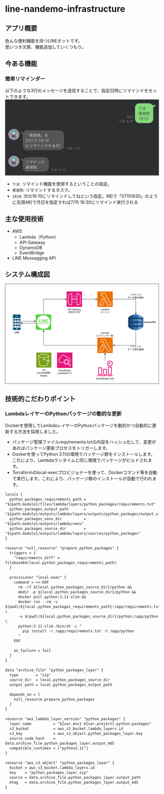 # line-nandemo-infrastructure

## アプリ概要
色んな便利機能を持つLINEボットです。<br>
思いつき次第、機能追加していくつもり。

## 今ある機能
### 簡単リマインダー
以下のような3行のメッセージを送信することで、指定日時にリマインドをセットできます。<br>
![リマインダーチャット](./images/readme/reminder.png "リマインダーチャット")
- `りま`: リマインド機能を使用するということの指定。<br>
- `美容院`: リマインドするタスク。<br>
- `1610`: 次の16:10にリマインドしてねという指定。8桁で「07151630」のように先頭4桁で月日を指定すれば7/15 16:30にリマインド実行される<br>

## 主な使用技術
- AWS
  - Lambda（Python）
  - API Gateway
  - DynamoDB
  - EventBridge
- LINE Messagging API

## システム構成図
![システム構成図](./images/readme/aws_system.png "システム構成図")

## 技術的こだわりポイント
### LambdaレイヤーのPythonパッケージの動的な更新
Dockerを使用してLambdaレイヤーのPythonパッケージを動的かつ自動的に更新する方法を採用しました。<br>

- パッケージ管理ファイルrequirements.txtの内容をハッシュ化して、変更があればパッケージ更新プロセスをトリガーします。
- Dockerを使ってPython 3.11の環境でパッケージ群をインストールします。これにより、Lambdaランタイムと同じ環境でパッケージがビルドされます。
- Terraformのlocal-execプロビジョナーを使って、Dockerコマンド等を自動で実行します。これにより、パッケージ群のインストールが自動で行われます。

```hcl
locals {
  python_packages_requirements_path = "${path.module}/files/lambda/layers/python_packages/requirements.txt"
  python_packages_output_path       = "${path.module}/outputs/lambda/layers/outputs/python_packages/output.zip"
  python_packages_venv_dir          = "${path.module}/outputs/lambda/venv"
  python_packages_source_dir        = "${path.module}/outputs/lambda/layers/sources/python_packages"
}

resource "null_resource" "prepare_python_packages" {
  triggers = {
    "requirements_diff" = filebase64(local.python_packages_requirements_path)
  }

  provisioner "local-exec" {
    command = <<-EOF
      rm -rf ${local.python_packages_source_dir}/python &&
      mkdir -p ${local.python_packages_source_dir}/python &&
      docker pull python:3.11-slim &&
      docker run --rm -v $(pwd)/${local.python_packages_requirements_path}:/app/requirements.txt \
      -v $(pwd)/${local.python_packages_source_dir}/python:/app/python \
      python:3.11-slim /bin/sh -c "
        pip install -r /app/requirements.txt -t /app/python
      "
    EOF

    on_failure = fail
  }
}

data "archive_file" "python_packages_layer" {
  type        = "zip"
  source_dir  = local.python_packages_source_dir
  output_path = local.python_packages_output_path

  depends_on = [
    null_resource.prepare_python_packages
  ]
}

resource "aws_lambda_layer_version" "python_packages" {
  layer_name          = "${var.env}-${var.project}-python-packages"
  s3_bucket           = aws_s3_bucket.lambda_layers.id
  s3_key              = aws_s3_object.python_packages_layer.key
  source_code_hash    = data.archive_file.python_packages_layer.output_md5
  compatible_runtimes = ["python3.11"]
}

resource "aws_s3_object" "python_packages_layer" {
  bucket = aws_s3_bucket.lambda_layers.id
  key    = "python_packages_layer.zip"
  source = data.archive_file.python_packages_layer.output_path
  etag   = data.archive_file.python_packages_layer.output_md5
}
```

